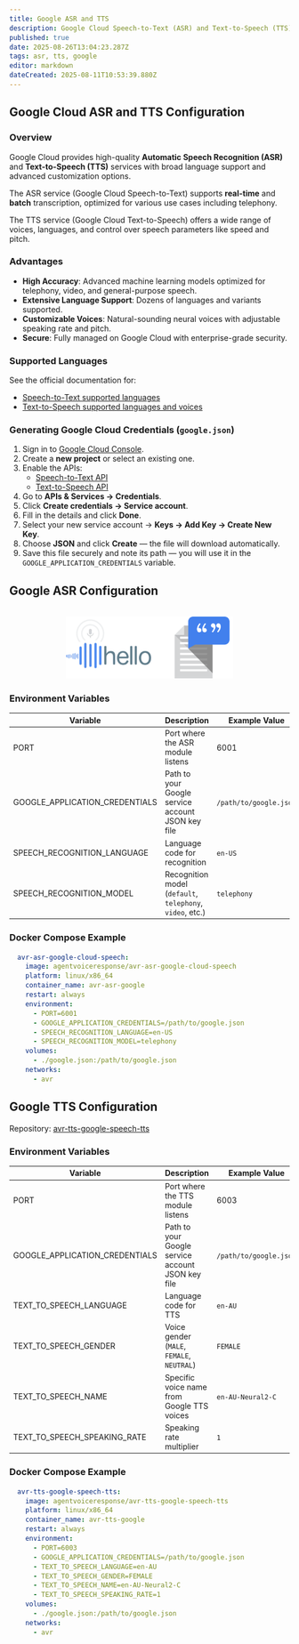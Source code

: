 ```yaml
---
title: Google ASR and TTS
description: Google Cloud Speech-to-Text (ASR) and Text-to-Speech (TTS) Configuration
published: true
date: 2025-08-26T13:04:23.287Z
tags: asr, tts, google
editor: markdown
dateCreated: 2025-08-11T10:53:39.880Z
---
```


## Google Cloud ASR and TTS Configuration

### Overview

Google Cloud provides high-quality **Automatic Speech Recognition (ASR)** and **Text-to-Speech (TTS)** services with broad language support and advanced customization options.  

The ASR service (Google Cloud Speech-to-Text) supports **real-time** and **batch** transcription, optimized for various use cases including telephony.  

The TTS service (Google Cloud Text-to-Speech) offers a wide range of voices, languages, and control over speech parameters like speed and pitch.


### Advantages

- **High Accuracy**: Advanced machine learning models optimized for telephony, video, and general-purpose speech.
- **Extensive Language Support**: Dozens of languages and variants supported.
- **Customizable Voices**: Natural-sounding neural voices with adjustable speaking rate and pitch.
- **Secure**: Fully managed on Google Cloud with enterprise-grade security.


### Supported Languages

See the official documentation for:
- [Speech-to-Text supported languages](https://cloud.google.com/speech-to-text/docs/languages)
- [Text-to-Speech supported languages and voices](https://cloud.google.com/text-to-speech/docs/voices)


### Generating Google Cloud Credentials (`google.json`)

1. Sign in to [Google Cloud Console](https://console.cloud.google.com/).
2. Create a **new project** or select an existing one.
3. Enable the APIs:
   - [Speech-to-Text API](https://console.cloud.google.com/apis/library/speech.googleapis.com)
   - [Text-to-Speech API](https://console.cloud.google.com/apis/library/texttospeech.googleapis.com)
4. Go to **APIs & Services → Credentials**.
5. Click **Create credentials → Service account**.
6. Fill in the details and click **Done**.
7. Select your new service account → **Keys → Add Key → Create New Key**.
8. Choose **JSON** and click **Create** — the file will download automatically.
9. Save this file securely and note its path — you will use it in the `GOOGLE_APPLICATION_CREDENTIALS` variable.

## Google ASR Configuration
<br>
<div align="center">
  <img src="/images/google/asr.png" alt="Google ASR" width="300"/>
</div>

### Environment Variables

| Variable                         | Description                                             | Example Value                |
|----------------------------------|---------------------------------------------------------|--------------------------------|
| PORT                             | Port where the ASR module listens                       | 6001                          |
| GOOGLE_APPLICATION_CREDENTIALS   | Path to your Google service account JSON key file       | `/path/to/google.json`        |
| SPEECH_RECOGNITION_LANGUAGE      | Language code for recognition                           | `en-US`                       |
| SPEECH_RECOGNITION_MODEL         | Recognition model (`default`, `telephony`, `video`, etc.)| `telephony`                   |

### Docker Compose Example

```yaml
  avr-asr-google-cloud-speech:
    image: agentvoiceresponse/avr-asr-google-cloud-speech
    platform: linux/x86_64
    container_name: avr-asr-google
    restart: always
    environment:
      - PORT=6001
      - GOOGLE_APPLICATION_CREDENTIALS=/path/to/google.json
      - SPEECH_RECOGNITION_LANGUAGE=en-US
      - SPEECH_RECOGNITION_MODEL=telephony
    volumes:
      - ./google.json:/path/to/google.json
    networks:
      - avr
```

## Google TTS Configuration

Repository: [avr-tts-google-speech-tts](https://github.com/agentvoiceresponse/avr-tts-google-speech-tts)

### Environment Variables

| Variable                         | Description                                             | Example Value                |
|----------------------------------|---------------------------------------------------------|--------------------------------|
| PORT                             | Port where the TTS module listens                       | 6003                          |
| GOOGLE_APPLICATION_CREDENTIALS   | Path to your Google service account JSON key file       | `/path/to/google.json`        |
| TEXT_TO_SPEECH_LANGUAGE          | Language code for TTS                                   | `en-AU`                       |
| TEXT_TO_SPEECH_GENDER            | Voice gender (`MALE`, `FEMALE`, `NEUTRAL`)              | `FEMALE`                      |
| TEXT_TO_SPEECH_NAME              | Specific voice name from Google TTS voices              | `en-AU-Neural2-C`              |
| TEXT_TO_SPEECH_SPEAKING_RATE     | Speaking rate multiplier                                | `1`                           |

### Docker Compose Example

```yaml
  avr-tts-google-speech-tts:
    image: agentvoiceresponse/avr-tts-google-speech-tts
    platform: linux/x86_64
    container_name: avr-tts-google
    restart: always
    environment:
      - PORT=6003
      - GOOGLE_APPLICATION_CREDENTIALS=/path/to/google.json
      - TEXT_TO_SPEECH_LANGUAGE=en-AU
      - TEXT_TO_SPEECH_GENDER=FEMALE
      - TEXT_TO_SPEECH_NAME=en-AU-Neural2-C
      - TEXT_TO_SPEECH_SPEAKING_RATE=1
    volumes:
      - ./google.json:/path/to/google.json
    networks:
      - avr
```

